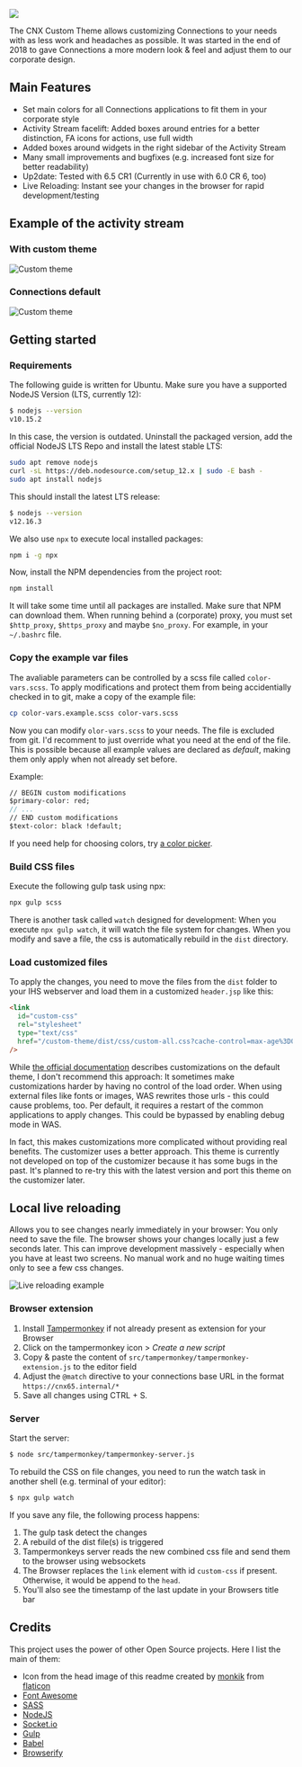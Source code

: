 ![](doc/head-image.png)

The CNX Custom Theme allows customizing Connections to your needs with as less work and headaches as possible. It was started in the end of 2018 to gave Connections a more modern look & feel and adjust them to our corporate design.  

## Main Features
- Set main colors for all Connections applications to fit them in your corporate style
- Activity Stream facelift: Added boxes around entries for a better distinction, FA icons for actions, use full width
- Added boxes around widgets in the right sidebar of the Activity Stream
- Many small improvements and bugfixes (e.g. increased font size for better readability)
- Up2date: Tested with 6.5 CR1 (Currently in use with 6.0 CR 6, too)
- Live Reloading: Instant see your changes in the browser for rapid development/testing

## Example of the activity stream
### With custom theme
![Custom theme](doc/examples/cnx-stream.png)

### Connections default
![Custom theme](doc/examples/cnx-stream-vanilla.png)

## Getting started
### Requirements
The following guide is written for Ubuntu. Make sure you have a supported NodeJS Version (LTS, currently 12):

```bash
$ nodejs --version
v10.15.2
```

In this case, the version is outdated. Uninstall the packaged version, add the official NodeJS LTS Repo and install the latest stable LTS:

```bash
sudo apt remove nodejs
curl -sL https://deb.nodesource.com/setup_12.x | sudo -E bash -
sudo apt install nodejs
```
This should install the latest LTS release:

```bash
$ nodejs --version
v12.16.3
```

We also use `npx` to execute local installed packages:

```bash
npm i -g npx
```

Now, install the NPM dependencies from the project root:

```bash
npm install
```

It will take some time until all packages are installed. Make sure that NPM can download them. When running behind a (corporate) proxy, you must set `$http_proxy`, `$https_proxy` and maybe `$no_proxy`. For example, in your `~/.bashrc` file.

### Copy the example var files
The avaliable parameters can be controlled by a scss file called `color-vars.scss`. To apply modifications and protect them from being accidentially checked in to git, make a copy of the example file:

```bash
cp color-vars.example.scss color-vars.scss
```

Now you can modify `olor-vars.scss` to your needs. The file is excluded from git. I'd recomment to just override what you need at the end of the file. This is possible because all example values are declared as _default_, making them only apply when not already set before. 

Example:

```scss
// BEGIN custom modifications
$primary-color: red;
// ...
// END custom modifications
$text-color: black !default;

```
If you need help for choosing colors, try [a color picker](https://html-color-codes.info/webfarben_hexcodes/).

### Build CSS files
Execute the following gulp task using npx:

```bash
npx gulp scss
```

There is another task called `watch` designed for development: When you execute `npx gulp watch`, it will watch the file system for changes. When you modify and save a file, the css is automatically rebuild in the `dist` directory.

### Load customized files
To apply the changes, you need to move the files from the `dist` folder to your IHS webserver and load them in a customized `header.jsp` like this:

```html
<link
  id="custom-css"
  rel="stylesheet"
  type="text/css"
  href="/custom-theme/dist/css/custom-all.css?cache-control=max-age%3D0&lastModified=26052020"
/>
```

While [the official documentation](https://help.hcltechsw.com/connections/v6/admin/customize/t_customize_communities_new_theme.html) describes customizations on the default theme, I don't recommend this approach: It sometimes make customizations harder by having no control of the load order. When using external files like fonts or images, WAS rewrites those urls - this could cause problems, too. Per default, it requires a restart of the common applications to apply changes. This could be bypassed by enabling debug mode in WAS.

In fact, this makes customizations more complicated without providing real benefits. The customizer uses a better approach. This theme is currently not developed on top of the customizer because it has some bugs in the past. It's planned to re-try this with the latest version and port this theme on the customizer later.

## Local live reloading
Allows you to see changes nearly immediately in your browser: You only need to save the file. The browser shows your changes locally just a few seconds later. This can improve development massively - especially when you have at least two screens. No manual work and no huge waiting times only to see a few css changes.

![Live reloading example](./doc/examples/cnx-live-reloading.gif)

### Browser extension
1. Install [Tampermonkey](https://addons.mozilla.org/de/firefox/addon/tampermonkey/) if not already present as extension for your Browser
2. Click on the tampermonkey icon > _Create a new script_
3. Copy & paste the content of `src/tampermonkey/tampermonkey-extension.js` to the editor field
4. Adjust the `@match` directive to your connections base URL in the format `https://cnx65.internal/*`
5. Save all changes using CTRL + S.

### Server
Start the server:

```bash
$ node src/tampermonkey/tampermonkey-server.js
```

To rebuild the CSS on file changes, you need to run the watch task in another shell (e.g. terminal of your editor):

```bash
$ npx gulp watch
```

If you save any file, the following process happens:
1. The gulp task detect the changes
2. A rebuild of the dist file(s) is triggered
3. Tampermonkeys server reads the new combined css file and send them to the browser using websockets
4. The Browser replaces the `link` element with id `custom-css` if present. Otherwise, it would be append to the `head`.
5. You'll also see the timestamp of the last update in your Browsers title bar

## Credits
This project uses the power of other Open Source projects. Here I list the main of them:

- Icon from the head image of this readme created by [monkik](https://www.flaticon.com/de/kostenloses-icon/kundendienst_1086507) from [flaticon](https://www.flaticon.com/)
- [Font Awesome](https://fontawesome.com)
- [SASS](https://sass-lang.com/documentation)
- [NodeJS](https://nodejs.org)
- [Socket.io](https://socket.io/)
- [Gulp](https://gulpjs.com/)
- [Babel](https://babeljs.io/)
- [Browserify](http://browserify.org/)